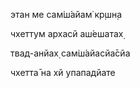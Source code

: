 этан ме сам̇ш́айам̇ кр̣шн̣а

чхеттум архасй аш́ешатах̣

твад-анйах̣ сам̇ш́айасйа̄сйа

чхетта̄ на хй упападйате